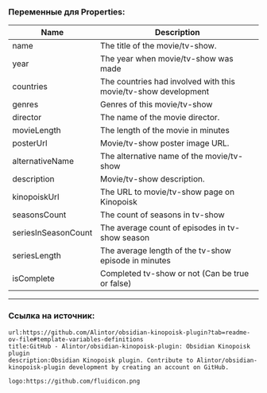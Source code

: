 
### **Переменные для Properties**:
| **Name** | **Description** |
|---|---|
|name|The title of the movie/tv-show.|
|year|The year when movie/tv-show was made|
|countries|The countries had involved with this movie/tv-show development|
|genres|Genres of this movie/tv-show|
|director|The name of the movie director.|
|movieLength|The length of the movie in minutes|
|posterUrl|Movie/tv-show poster image URL.|
|alternativeName|The alternative name of the movie/tv-show|
|description|Movie/tv-show description.|
|kinopoiskUrl|The URL to movie/tv-show page on Kinopoisk|
|seasonsCount|The count of seasons in tv-show|
|seriesInSeasonCount|The average count of episodes in tv-show season|
|seriesLength|The average length of the tv-show episode in minutes|
|isComplete|Completed tv-show or not (Can be true or false)|

---
### Ссылка на источник:
```link-bookmark
url:https://github.com/Alintor/obsidian-kinopoisk-plugin?tab=readme-ov-file#template-variables-definitions
title:GitHub - Alintor/obsidian-kinopoisk-plugin: Obsidian Kinopoisk plugin
description:Obsidian Kinopoisk plugin. Contribute to Alintor/obsidian-kinopoisk-plugin development by creating an account on GitHub.

logo:https://github.com/fluidicon.png
```
